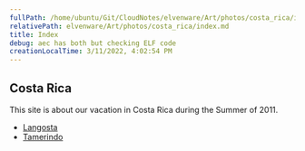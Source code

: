 ```yaml
---
fullPath: /home/ubuntu/Git/CloudNotes/elvenware/Art/photos/costa_rica/index.md
relativePath: elvenware/Art/photos/costa_rica/index.md
title: Index
debug: aec has both but checking ELF code
creationLocalTime: 3/11/2022, 4:02:54 PM
---
```


<!-- toc -->
<!-- tocstop -->

## Costa Rica

This site is about our vacation in Costa Rica during the Summer of 2011.

-   [Langosta](langosta.html)
-   [Tamerindo](tamarindo.html)
